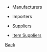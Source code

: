 * Manufacturers

* Importers

* [Suppliers](https://github.com/hmislk/hmis/wiki/Suppliers)

* [Item Suppliers](https://github.com/hmislk/hmis/wiki/Suppliers)

[Back](https://github.com/hmislk/hmis/wiki/Pharmacy-Administration)